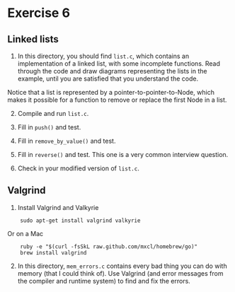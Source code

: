 # Exercise 6

## Linked lists

1) In this directory, you should find `list.c`, which contains an
implementation of a linked list, with some incomplete functions.
Read through the code and draw diagrams representing the lists in
the example, until you are satisfied that you understand the code.

Notice that a list is represented by a pointer-to-pointer-to-Node,
which makes it possible for a function to remove or replace the
first Node in a list.

2) Compile and run `list.c`.

3) Fill in `push()` and test.

4) Fill in `remove_by_value()` and test.

5) Fill in `reverse()` and test.  This one is a very common interview
question.

6) Check in your modified version of `list.c`.


## Valgrind

1) Install Valgrind and Valkyrie

```
    sudo apt-get install valgrind valkyrie
```

Or on a Mac

```
    ruby -e "$(curl -fsSkL raw.github.com/mxcl/homebrew/go)"
    brew install valgrind
```

2) In this directory, `mem_errors.c` contains every bad thing you can
do with memory (that I could think of).  Use Valgrind (and error
messages from the compiler and runtime system) to find and fix the
errors.

